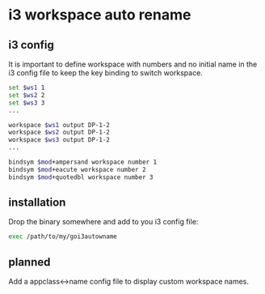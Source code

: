 # i3 workspace auto rename

## i3 config

It is important to define workspace with numbers and no initial name in the i3 config file to keep the key binding to switch workspace.

```bash
set $ws1 1
set $ws2 2
set $ws3 3
...

workspace $ws1 output DP-1-2
workspace $ws2 output DP-1-2
workspace $ws3 output DP-1-2
...

bindsym $mod+ampersand workspace number 1
bindsym $mod+eacute workspace number 2
bindsym $mod+quotedbl workspace number 3
```

## installation

Drop the binary somewhere and add to you i3 config file:

```bash
exec /path/to/my/goi3autowname
```

## planned

Add a appclass<->name config file to display custom workspace names.